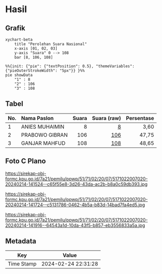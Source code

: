 # Hasil

## Grafik

```mermaid
xychart-beta
    title "Perolehan Suara Nasional"
    x-axis [01, 02, 03]
    y-axis "Suara" 0 --> 108
    bar [8, 106, 108]
```

```mermaid
%%{init: {"pie": {"textPosition": 0.5}, "themeVariables": {"pieOuterStrokeWidth": "5px"}} }%%
pie showData
    "1" : 8
    "2" : 106
    "3" : 108
```

## Tabel

| No. | Nama Paslon    | Suara | Suara (raw) | Persentase |
|:--- |:-------------- | -----:| -----------:| ----------:|
| 1   | ANIES MUHAIMIN | 8     | [8][p-1]    | 3,60       |
| 2   | PRABOWO GIBRAN | 106   | [106][p-2]  | 47,75      |
| 3   | GANJAR MAHFUD  | 108   | [108][p-3]  | 48,65      |


[p-1]: https://github.com/gigit-pemilu/pemilu-2024/blob/main/pilpres/hitung-suara/sub/51-bali/sub/71-kota-denpasar/sub/02-denpasar-timur/sub/2007-sumerta-kaja/sub/020-tps/sub/paslon-1.txt
[p-2]: https://github.com/gigit-pemilu/pemilu-2024/blob/main/pilpres/hitung-suara/sub/51-bali/sub/71-kota-denpasar/sub/02-denpasar-timur/sub/2007-sumerta-kaja/sub/020-tps/sub/paslon-2.txt
[p-3]: https://github.com/gigit-pemilu/pemilu-2024/blob/main/pilpres/hitung-suara/sub/51-bali/sub/71-kota-denpasar/sub/02-denpasar-timur/sub/2007-sumerta-kaja/sub/020-tps/sub/paslon-3.txt

## Foto C Plano

https://sirekap-obj-formc.kpu.go.id/7a21/pemilu/ppwp/51/71/02/20/07/5171022007020-20240214-141524--c65f55e8-3d26-43da-ac2b-b8a0c59db393.jpg

https://sirekap-obj-formc.kpu.go.id/7a21/pemilu/ppwp/51/71/02/20/07/5171022007020-20240214-141724--c5131786-0462-4b5a-b83d-14bad7fa4ed5.jpg

https://sirekap-obj-formc.kpu.go.id/7a21/pemilu/ppwp/51/71/02/20/07/5171022007020-20240214-141916--64543a1d-10da-43f5-b857-eb3556833a5a.jpg


## Metadata

| Key        | Value               |
| ---------- | ------------------- |
| Time Stamp | 2024-02-24 22:31:28 |



